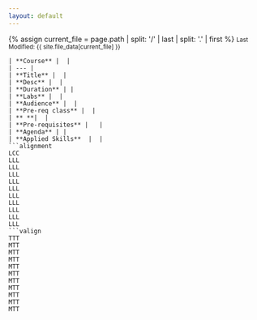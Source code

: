 ```yaml
---
layout: default
---
```


{% assign current_file = page.path | split: '/' | last | split: '.' | first %}
<small>Last Modified: {{ site.file_data[current_file] }}</small>

```table
| **Course** |  |
| --- | 
| **Title** |  |
| **Desc** |  | 
| **Duration** | | 
| **Labs** |  |
| **Audience** |  | 
| **Pre-req class** |  |
| ** **|  |
| **Pre-requisites** |   | 
| **Agenda** | | 
| **Applied Skills**  |  |
```alignment
LCC
LLL
LLL
LLL
LLL
LLL
LLL
LLL
LLL
LLL
LLL
```valign
TTT
MTT
MTT
MTT
MTT
MTT
MTT
MTT
MTT
MTT
MTT
```

